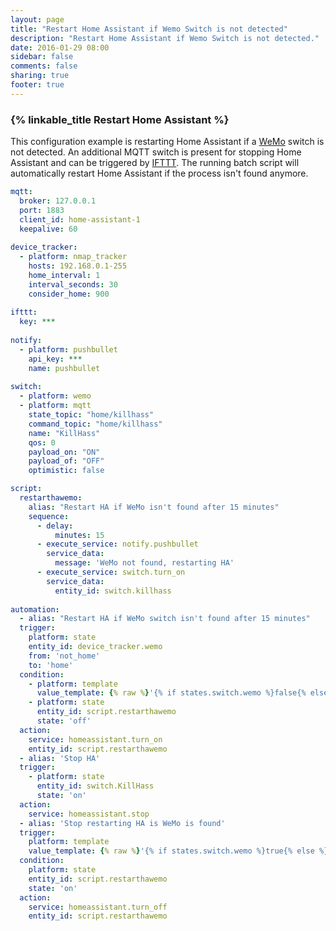 ```yaml
---
layout: page
title: "Restart Home Assistant if Wemo Switch is not detected"
description: "Restart Home Assistant if Wemo Switch is not detected."
date: 2016-01-29 08:00
sidebar: false
comments: false
sharing: true
footer: true
---
```


### {% linkable_title Restart Home Assistant %}

This configuration example is restarting Home Assistant if a [WeMo](/components/switch.wemo/) switch is not detected. An additional MQTT switch is present for stopping Home Assistant and can be triggered by [IFTTT](/components/ifttt/). The running batch script will automatically restart Home Assistant if the process isn't found anymore.

```yaml
mqtt:
  broker: 127.0.0.1
  port: 1883
  client_id: home-assistant-1
  keepalive: 60
  
device_tracker:
  - platform: nmap_tracker
    hosts: 192.168.0.1-255
    home_interval: 1
    interval_seconds: 30
    consider_home: 900
    
ifttt:
  key: ***
  
notify: 
  - platform: pushbullet
    api_key: ***
    name: pushbullet
  
switch:
  - platform: wemo
  - platform: mqtt
    state_topic: "home/killhass"
    command_topic: "home/killhass"
    name: "KillHass"
    qos: 0
    payload_on: "ON"
    payload_of: "OFF"
    optimistic: false

script:
  restarthawemo:
    alias: "Restart HA if WeMo isn't found after 15 minutes"
    sequence:
      - delay:
          minutes: 15
      - execute_service: notify.pushbullet
        service_data:
          message: 'WeMo not found, restarting HA'
      - execute_service: switch.turn_on
        service_data:
          entity_id: switch.killhass
  
automation:
  - alias: "Restart HA if WeMo switch isn't found after 15 minutes"
  trigger:
    platform: state
    entity_id: device_tracker.wemo
    from: 'not_home'
    to: 'home'
  condition:
    - platform: template
      value_template: {% raw %}'{% if states.switch.wemo %}false{% else %}true{% endif %}'{% endraw %}
    - platform: state
      entity_id: script.restarthawemo
      state: 'off'
  action:
    service: homeassistant.turn_on
    entity_id: script.restarthawemo
  - alias: 'Stop HA'
  trigger:
    - platform: state
      entity_id: switch.KillHass
      state: 'on'
  action:
    service: homeassistant.stop
  - alias: 'Stop restarting HA is WeMo is found'
  trigger:
    platform: template
    value_template: {% raw %}'{% if states.switch.wemo %}true{% else %}false{% endif %}'{% endraw %}
  condition:
    platform: state
    entity_id: script.restarthawemo
    state: 'on'
  action:
    service: homeassistant.turn_off
    entity_id: script.restarthawemo
```

